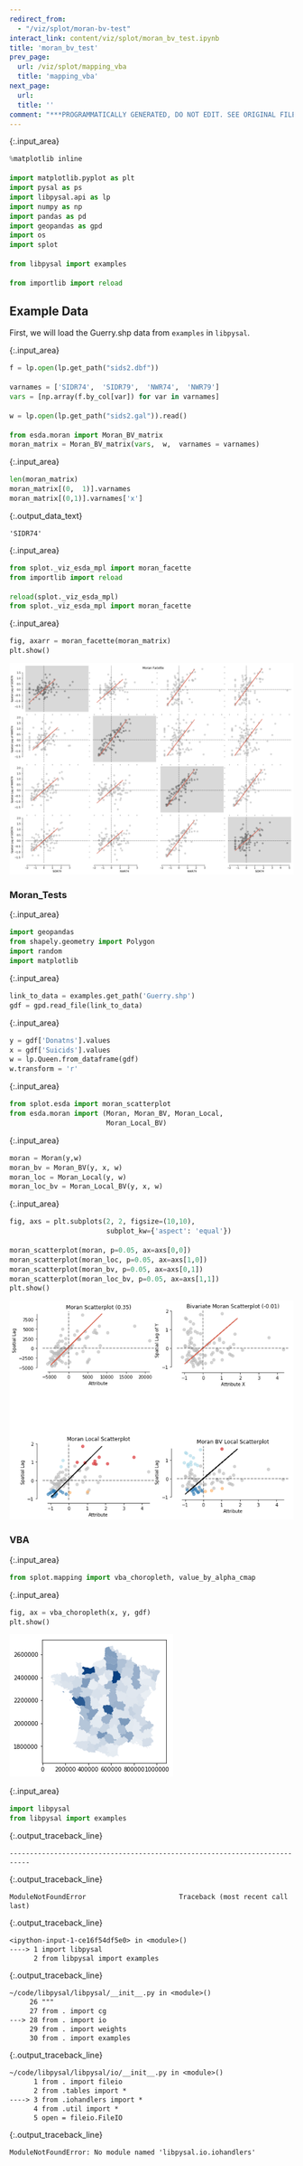 ```yaml
---
redirect_from:
  - "/viz/splot/moran-bv-test"
interact_link: content/viz/splot/moran_bv_test.ipynb
title: 'moran_bv_test'
prev_page:
  url: /viz/splot/mapping_vba
  title: 'mapping_vba'
next_page:
  url: 
  title: ''
comment: "***PROGRAMMATICALLY GENERATED, DO NOT EDIT. SEE ORIGINAL FILES IN /content***"
---
```




{:.input_area}
```python
%matplotlib inline

import matplotlib.pyplot as plt
import pysal as ps
import libpysal.api as lp
import numpy as np
import pandas as pd
import geopandas as gpd
import os
import splot

from libpysal import examples

from importlib import reload
```


## Example Data

First, we will load the Guerry.shp data from `examples` in `libpysal`.



{:.input_area}
```python
f = lp.open(lp.get_path("sids2.dbf"))

varnames = ['SIDR74',  'SIDR79',  'NWR74',  'NWR79']
vars = [np.array(f.by_col[var]) for var in varnames]

w = lp.open(lp.get_path("sids2.gal")).read()

from esda.moran import Moran_BV_matrix
moran_matrix = Moran_BV_matrix(vars,  w,  varnames = varnames)
```




{:.input_area}
```python
len(moran_matrix)
moran_matrix[(0,  1)].varnames
moran_matrix[(0,1)].varnames['x']
```





{:.output_data_text}
```
'SIDR74'
```





{:.input_area}
```python
from splot._viz_esda_mpl import moran_facette
from importlib import reload

reload(splot._viz_esda_mpl)
from splot._viz_esda_mpl import moran_facette
```




{:.input_area}
```python
fig, axarr = moran_facette(moran_matrix)
plt.show()
```



![png](../../images/viz/splot/moran_bv_test_5_0.png)


### Moran_Tests



{:.input_area}
```python
import geopandas
from shapely.geometry import Polygon
import random
import matplotlib
```




{:.input_area}
```python
link_to_data = examples.get_path('Guerry.shp')
gdf = gpd.read_file(link_to_data)
```




{:.input_area}
```python
y = gdf['Donatns'].values
x = gdf['Suicids'].values
w = lp.Queen.from_dataframe(gdf)
w.transform = 'r'
```




{:.input_area}
```python
from splot.esda import moran_scatterplot
from esda.moran import (Moran, Moran_BV, Moran_Local,
                        Moran_Local_BV)
```




{:.input_area}
```python
moran = Moran(y,w)
moran_bv = Moran_BV(y, x, w)
moran_loc = Moran_Local(y, w)
moran_loc_bv = Moran_Local_BV(y, x, w)
```




{:.input_area}
```python
fig, axs = plt.subplots(2, 2, figsize=(10,10),
                        subplot_kw={'aspect': 'equal'})

moran_scatterplot(moran, p=0.05, ax=axs[0,0])
moran_scatterplot(moran_loc, p=0.05, ax=axs[1,0])
moran_scatterplot(moran_bv, p=0.05, ax=axs[0,1])
moran_scatterplot(moran_loc_bv, p=0.05, ax=axs[1,1])
plt.show()
```



![png](../../images/viz/splot/moran_bv_test_12_0.png)


### VBA



{:.input_area}
```python
from splot.mapping import vba_choropleth, value_by_alpha_cmap
```




{:.input_area}
```python
fig, ax = vba_choropleth(x, y, gdf)
plt.show()
```



![png](../../images/viz/splot/moran_bv_test_15_0.png)




{:.input_area}
```python
import libpysal
from libpysal import examples
```



{:.output_traceback_line}
```
---------------------------------------------------------------------------
```

{:.output_traceback_line}
```
ModuleNotFoundError                       Traceback (most recent call last)
```

{:.output_traceback_line}
```
<ipython-input-1-ce16f54df5e0> in <module>()
----> 1 import libpysal
      2 from libpysal import examples

```

{:.output_traceback_line}
```
~/code/libpysal/libpysal/__init__.py in <module>()
     26 """
     27 from . import cg
---> 28 from . import io
     29 from . import weights
     30 from . import examples

```

{:.output_traceback_line}
```
~/code/libpysal/libpysal/io/__init__.py in <module>()
      1 from . import fileio
      2 from .tables import *
----> 3 from .iohandlers import *
      4 from .util import *
      5 open = fileio.FileIO

```

{:.output_traceback_line}
```
ModuleNotFoundError: No module named 'libpysal.io.iohandlers'
```

